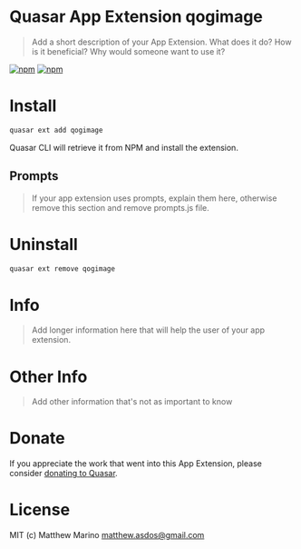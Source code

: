 # Quasar App Extension qogimage

> Add a short description of your App Extension. What does it do? How is it beneficial? Why would someone want to use it?

[![npm](https://img.shields.io/npm/v/quasar-app-extension-qogimage.svg?label=quasar-app-extension-qogimage)](https://www.npmjs.com/package/quasar-app-extension-qogimage)
[![npm](https://img.shields.io/npm/dt/quasar-app-extension-qogimage.svg)](https://www.npmjs.com/package/quasar-app-extension-qogimage)

# Install
```bash
quasar ext add qogimage
```
Quasar CLI will retrieve it from NPM and install the extension.

## Prompts

> If your app extension uses prompts, explain them here, otherwise remove this section and remove prompts.js file.

# Uninstall
```bash
quasar ext remove qogimage
```

# Info
> Add longer information here that will help the user of your app extension.

# Other Info
> Add other information that's not as important to know

# Donate
If you appreciate the work that went into this App Extension, please consider [donating to Quasar](https://donate.quasar.dev).

# License
MIT (c) Matthew Marino <matthew.asdos@gmail.com>
